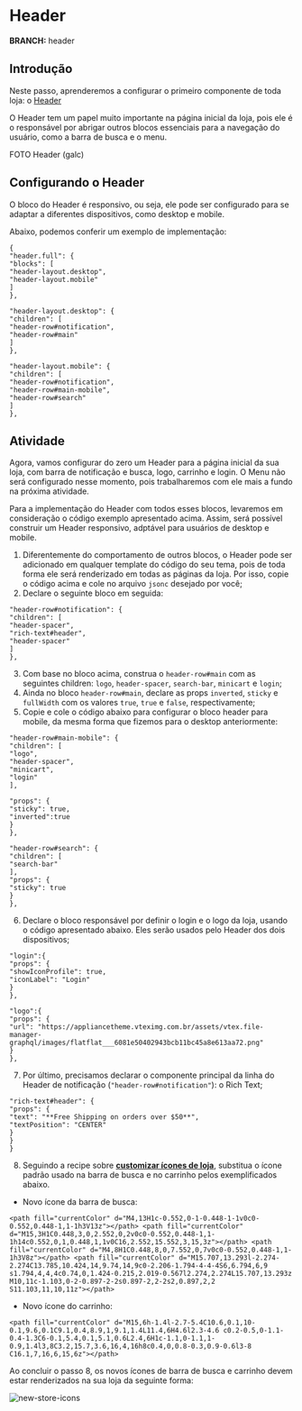 # Header

**BRANCH:** header

## Introdução

Neste passo, aprenderemos a configurar o primeiro componente de toda loja: o [Header](https://vtex.io/docs/components/all/vtex.store-header/)

O Header tem um papel muito importante na página inicial da loja, pois ele é o responsável por abrigar outros blocos essenciais para a navegação do usuário, como a barra de busca e o menu. 

FOTO Header (galc)

## Configurando o Header

O bloco do Header é responsivo, ou seja, ele pode ser configurado para se adaptar a diferentes dispositivos, como desktop e mobile. 

Abaixo, podemos conferir um exemplo de implementação:

```
{
"header.full": {
"blocks": [
"header-layout.desktop",
"header-layout.mobile"
]
},

"header-layout.desktop": {
"children": [
"header-row#notification",
"header-row#main"
]
},

"header-layout.mobile": {
"children": [
"header-row#notification",
"header-row#main-mobile",
"header-row#search"
]
},

```

## Atividade

Agora, vamos configurar do zero um Header para a página inicial da sua loja, com barra de notificação e busca, logo, carrinho e login. O Menu não será configurado nesse momento, pois trabalharemos com ele mais a fundo na próxima atividade. 

Para a implementação do Header com todos esses blocos, levaremos em consideração o código exemplo apresentado acima. Assim, será possível construir um Header responsivo, adptável para usuários de desktop e mobile. 

1. Diferentemente do comportamento de outros blocos, o Header pode ser adicionado em qualquer template do código do seu tema, pois de toda forma ele será renderizado em todas as páginas da loja. Por isso, copie o código acima e cole no arquivo `jsonc` desejado por você; 
2. Declare o seguinte bloco em seguida:

```
"header-row#notification": {
"children": [
"header-spacer",
"rich-text#header",
"header-spacer"
]
},
```
3. Com base no bloco acima, construa o `header-row#main` com as seguintes children: `logo`, `header-spacer`, `search-bar`, `minicart` e `login`;
4. Ainda no bloco `header-row#main`, declare as props `inverted`, `sticky` e `fullWidth` com os valores `true`, `true` e `false`, respectivamente;
5. Copie e cole o código abaixo para configurar o bloco header para mobile, da mesma forma que fizemos para o desktop anteriormente:

```
"header-row#main-mobile": {
"children": [
"logo",
"header-spacer",
"minicart",
"login"
],

"props": {
"sticky": true,
"inverted":true
}
},

"header-row#search": {
"children": [
"search-bar"
],
"props": {
"sticky": true
}
},

```

6.  Declare o bloco responsável por definir o login e o logo da loja, usando o código apresentado abaixo. Eles serão usados pelo Header dos dois dispositivos;

```
"login":{
"props": {
"showIconProfile": true,
"iconLabel": "Login"
}
},

"logo":{
"props": {
"url": "https://appliancetheme.vteximg.com.br/assets/vtex.file-manager-graphql/images/flatflat___6081e50402943bcb11bc45a8e613aa72.png"
}
},
```

7.  Por último, precisamos declarar o componente principal da linha do Header de notificação (`"header-row#notification"`): o Rich Text;

```
"rich-text#header": {
"props": {
"text": "**Free Shipping on orders over $50**",
"textPosition": "CENTER"
}
}
}
```

8. Seguindo a recipe sobre [**customizar ícones de loja**](https://vtex.io/docs/recipes/style/customizing-your-stores-icons), substitua o ícone padrão usado na barra de busca e no carrinho pelos exemplificados abaixo.

- Novo ícone da barra de busca:

 ```
 <path fill="currentColor" d="M4,13H1c-0.552,0-1-0.448-1-1v0c0-0.552,0.448-1,1-1h3V13z"></path> <path fill="currentColor" d="M15,3H1C0.448,3,0,2.552,0,2v0c0-0.552,0.448-1,1-1h14c0.552,0,1,0.448,1,1v0C16,2.552,15.552,3,15,3z"></path> <path fill="currentColor" d="M4,8H1C0.448,8,0,7.552,0,7v0c0-0.552,0.448-1,1-1h3V8z"></path> <path fill="currentColor" d="M15.707,13.293l-2.274-2.274C13.785,10.424,14,9.74,14,9c0-2.206-1.794-4-4-4S6,6.794,6,9 s1.794,4,4,4c0.74,0,1.424-0.215,2.019-0.567l2.274,2.274L15.707,13.293z M10,11c-1.103,0-2-0.897-2-2s0.897-2,2-2s2,0.897,2,2 S11.103,11,10,11z"></path>
 ```

- Novo ícone do carrinho: 

```
<path fill="currentColor" d="M15,6h-1.4l-2.7-5.4C10.6,0.1,10-0.1,9.6,0.1C9.1,0.4,8.9,1,9.1,1.4L11.4,6H4.6l2.3-4.6 c0.2-0.5,0-1.1-0.4-1.3C6-0.1,5.4,0.1,5.1,0.6L2.4,6H1c-1.1,0-1.1,1-0.9,1.4l3,8C3.2,15.7,3.6,16,4,16h8c0.4,0,0.8-0.3,0.9-0.6l3-8 C16.1,7,16,6,15,6z"></path>
```

Ao concluir o passo 8, os novos ícones de barra de busca e carrinho devem estar renderizados na sua loja da seguinte forma:

![new-store-icons](https://user-images.githubusercontent.com/52087100/69972450-652f3f80-1500-11ea-93b0-c9a652622840.png)

